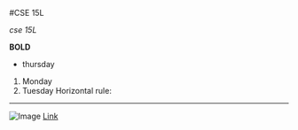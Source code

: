 #CSE 15L

*cse 15L*

**BOLD**

- thursday
1. Monday
2. Tuesday
Horizontal rule:
***
![Image](https://static.wikia.nocookie.net/doraemon/images/1/18/Doraemon_renew_2.png/revision/latest?cb=20220727181256&path-prefix=en)
[Link](https://www.google.com/url?sa=i&url=https%3A%2F%2Fen.wikipedia.org%2Fwiki%2FDoraemon_%2528character%2529&psig=AOvVaw1cdlySoDtwExiMEgFFIXCX&ust=1673638060420000&source=images&cd=vfe&ved=0CBAQjRxqFwoTCMCLpuLhwvwCFQAAAAAdAAAAABAE)
